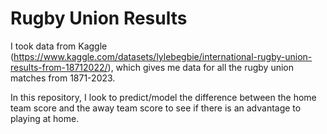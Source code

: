 # Rugby Union Results

I took data from Kaggle (https://www.kaggle.com/datasets/lylebegbie/international-rugby-union-results-from-18712022/), which gives me data for all the rugby union matches from 1871-2023.

In this repository, I look to predict/model the difference between the home team score and the away team score to see if there is an advantage to playing at home. 